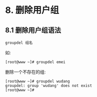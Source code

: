 # 8. 删除用户组

## 8.1 删除用户组语法

```shell script
groupdel 组名
```

如:
```shell script
[root@www ~]# groupdel emei
```

删除一个不存在的组:

```shell script
[root@www ~]# groupdel wudang
groupdel: group 'wudang' does not exist
[root@www ~]#
```